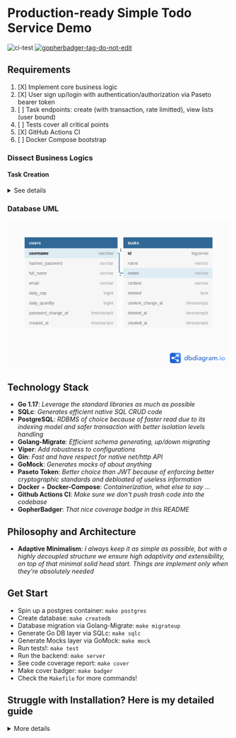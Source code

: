 # Production-ready Simple Todo Service Demo

![ci-test](https://github.com/lavantien/togo/actions/workflows/ci.yml/badge.svg?branch=master)
<a href='https://github.com/jpoles1/gopherbadger' target='_blank'>![gopherbadger-tag-do-not-edit](https://img.shields.io/badge/Go%20Coverage-78%25-brightgreen.svg?longCache=true&style=flat)</a>

## Requirements

1. [X] Implement core business logic
2. [X] User sign up/login with authentication/authorization via Paseto bearer token
3. [ ] Task endpoints: create (with transaction, rate limitted), view lists (user bound)
4. [ ] Tests cover all critical points
5. [X] GitHub Actions CI
6. [ ] Docker Compose bootstrap

### Dissect Business Logics

#### Task Creation

<details>
	<summary>See details</summary>

```txt
a user?
	username
	dailyCap
	dailyQuantity

	> createUser
	> viewUsers
	> loginUser
	> updateUserDailyQuantity

	> createTask
	> listTasks
	(> editTaskByName)
	(> deleteTaskByName)
	> countTasksCreatedToday

a task?
	id
	name - unique per owner
	content
	owner
	quantity

problem?
	a user create some tasks, the number of tasks must be within the user's dailyCap

logic?
	which user?
	provide task name
	provide task content
	how to check for new day to reset count?
	check if dailyQuantity+1 > dailyCap?
			return 403 Fobbiden - "daily limit exceed"
		else
			if dailyQuantity != countTasksCreatedToday()?
				dailyQuantity=0
			dailyQuantity++
			updateUserDailyQuantity()
			return 201 Created
	fraud protection?
		tasks are not really deleted, they only marked as deleted but retains creation day, so we can count based on that day

params:
	username
	name
	content

result:
	user
	task
```

</details>

### Database UML

![Database UML](/resource/readme/togo.png "Database UML")

## Technology Stack

- **Go 1.17**: *Leverage the standard libraries as much as possible*
- **SQLc**: *Generates efficient native SQL CRUD code*
- **PostgreSQL**: *RDBMS of choice because of faster read due to its indexing model and safer transaction with better isolation levels handling*
- **Golang-Migrate**: *Efficient schema generating, up/down migrating*
- **Viper**: *Add robustness to configurations*
- **Gin**: *Fast and have respect for native net/http API*
- **GoMock**: *Generates mocks of about anything*
- **Paseto Token**: *Better choice than JWT because of enforcing better cryptographic standards and debloated of useless information*
- **Docker** + **Docker-Compose**: *Containerization, what else to say ...*
- **Github Actions CI**: *Make sure we don't push trash code into the codebase*
- **GopherBadger**: *That nice coverage badge in this README*

## Philosophy and Architecture

- **Adaptive Minimalism**: *I always keep it as simple as possible, but with a highly decoupled structure we ensure high adaptivity and extensibility, on top of that minimal solid head start. Things are implement only when they're absolutely needed*

## Get Start

- Spin up a postgres container: `make postgres`
- Create database: `make createdb`
- Database migration via Golang-Migrate: `make migrateup`
- Generate Go DB layer via SQLc: `make sqlc`
- Generate Mocks layer via GoMock: `make mock`
- Run tests!: `make test`
- Run the backend: `make server`
- See code coverage report: `make cover`
- Make cover badger: `make badger`
- Check the `Makefile` for more commands!

## Struggle with Installation? Here is my detailed guide

<details>
	<summary>More details</summary>

- [**Golang**](https://go.dev/doc/install):

```bash
# Go to go.dev/dl and download a binary, in this example it's version 1.17.5

sudo rm -rf /usr/local/go && sudo tar -C /usr/local -xzf go1.17.5.linux-amd64.tar.gz

# Add these below to your .bashrc or .zshrc
export GOPATH=/home/<username>/go
export GOBIN=/home/<username>/go/bin
export PATH=$PATH:/usr/local/go/bin
export PATH=$PATH:$GOBIN
```

- [**Docker**](https://docs.docker.com/engine/install/ubuntu/):

```bash
sudo apt remove docker docker-engine docker.io containerd runc

sudo apt update

sudo apt install apt-transport-https ca-certificates curl gnupg lsb-release software-properties-common

curl -fsSL https://download.docker.com/linux/ubuntu/gpg | sudo gpg --dearmor -o /usr/share/keyrings/docker-archive-keyring.gpg

echo \
  "deb [arch=amd64 signed-by=/usr/share/keyrings/docker-archive-keyring.gpg] https://download.docker.com/linux/ubuntu \
  $(lsb_release -cs) stable" | sudo tee /etc/apt/sources.list.d/docker.list > /dev/null

sudo apt update

apt-cache policy docker-ce

sudo apt install docker-ce docker-ce-cli containerd.io

sudo usermod -aG docker $USER

newgrp docker

# Restart the machine then test the installation

docker run hello-world

# On older system you also need to activate the services

sudo systemctl enable docker.service

sudo systemctl enable containerd.service
```

- [**Docker-Compose**](https://docs.docker.com/compose/install/):

```bash
# Check their github repo for latest version number
sudo curl -L "https://github.com/docker/compose/releases/download/v2.2.2/docker-compose-linux-x86_64" -o /usr/local/bin/docker-compose && sudo chmod +x /usr/local/bin/docker-compose

# To self-update docker-compose
docker-compose migrate-to-labels
```

- [**Golang-Migrate**](https://github.com/golang-migrate/migrate/tree/master/cmd/migrate):

```bash
go install -tags 'postgres' github.com/golang-migrate/migrate/v4/cmd/migrate@latest
```

- [**SQLc**](https://docs.sqlc.dev/en/latest/overview/install.html):

```bash
go install github.com/kyleconroy/sqlc/cmd/sqlc@latest
```

- [**GoMock**](https://github.com/golang/mock):

```bash
go install github.com/golang/mock/mockgen@latest
go get github.com/golang/mock/mockgen
```

- [**Viper**](https://github.com/spf13/viper):

```bash
go install https://github.com/spf13/viper@latest
```

- [**Gin**](https://github.com/gin-gonic/gin#installation):

```bash
go install github.com/gin-gonic/gin@latest

go get -u github.com/gin-gonic/gin
```

- [**Paseto**](https://github.com/o1egl/paseto):

```bash
go get -u github.com/o1egl/paseto
```

- [**JWT**](https://github.com/golang-jwt/jwt):

```bash
go get -u https://github.com/golang-jwt/jwt
```

- [**GopherBadger**](https://github.com/jpoles1/gopherbadger):

```bash
go install github.com/jpoles1/gopherbadger@latest
```

- [**CURL**](https://curl.se/download.html) + [**JQ**](https://stedolan.github.io/jq/) + [**Chocolatery**](https://docs.chocolatey.org/en-us/choco/setup) + [**Make**](https://community.chocolatey.org/packages/make):

```bash
sudo apt install curl jq

# These tools are needed only for Windows users

# Run this in an Admin cmd to install Chocolatery first
@"%SystemRoot%\System32\WindowsPowerShell\v1.0\powershell.exe" -NoProfile -InputFormat None -ExecutionPolicy Bypass -Command "[System.Net.ServicePointManager]::SecurityProtocol = 3072; iex ((New-Object System.Net.WebClient).DownloadString('https://community.chocolatey.org/install.ps1'))" && SET "PATH=%PATH%;%ALLUSERSPROFILE%\chocolatey\bin"

# Then install GNU-Make, cURL, and jq via Chocolatery in Admin pwsh
choco install make curl jq
```

</details>
